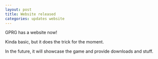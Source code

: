 ```yaml
---
layout: post
title: Website released
categories: updates website
---
```


GPRG has a website now!

Kinda basic, but it does the trick for the moment.

In the future, it will showcase the game and provide downloads and stuff.

